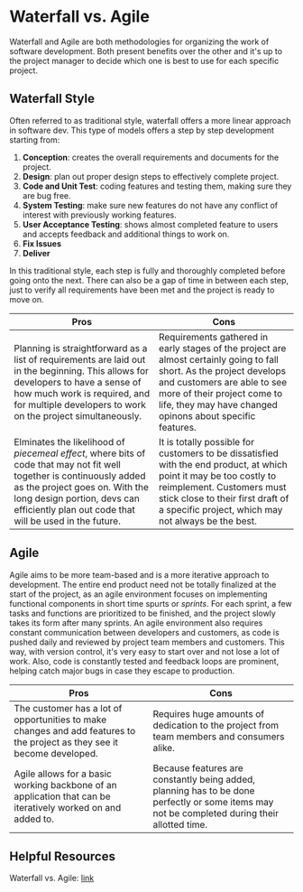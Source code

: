 # Waterfall vs. Agile
Waterfall and Agile are both methodologies for organizing the work of software development. Both present benefits over the other and it's up to the project manager to decide which one is best to use for each specific project. 

## **Waterfall Style**  
Often referred to as traditional style, waterfall offers a more linear approach in software dev. This type of models offers a step by step development starting from:

1. **Conception**: creates the overall requirements and documents for the project. 
2. **Design**: plan out proper design steps to effectively complete project.
3. **Code and Unit Test**: coding features and testing them, making sure they are bug free.
4. **System Testing**: make sure new features do not have any conflict of interest with previously working features.
5. **User Acceptance Testing**: shows almost completed feature to users and accepts feedback and additional things to work on.
6. **Fix Issues**
7. **Deliver**

In this traditional style, each step is fully and thoroughly completed before going onto the next. There can also be a gap of time in between each step, just to verify all requirements have been met and the project is ready to move on. 

| Pros | Cons |
|---------|---------|
| Planning is straightforward as a list of requirements are laid out in the beginning. This allows for developers to have a sense of how much work is required, and for multiple developers to work on the project simultaneously. | Requirements gathered in early stages of the project are almost certainly going to fall short. As the project develops and customers are able to see more of their project come to life, they may have changed opinons about specific features. | 
| Elminates the likelihood of _piecemeal effect_, where bits of code that may not fit well together is continuously added as the project goes on. With the long design portion, devs can efficiently plan out code that will be used in the future. | It is totally possible for customers to be dissatisfied with the end product, at which point it may be too costly to reimplement. Customers must stick close to their first draft of a specific project, which may not always be the best. |

## **Agile**
Agile aims to be more team-based and is a more iterative approach to development. The entire end product need not be totally finalized at the start of the project, as an agile environment focuses on implementing functional components in short time spurts or _sprints_. For each sprint, a few tasks and functions are prioritized to be finished, and the project slowly takes its form after many sprints. An agile environment also requires constant communication between developers and customers, as code is pushed daily and reviewed by project team members and customers. This way, with version control, it's very easy to start over and not lose a lot of work. Also, code is constantly tested and feedback loops are prominent, helping catch major bugs in case they escape to production.

| Pros | Cons |
|---------|---------|
| The customer has a lot of opportunities to make changes and add features to the project as they see it become developed.  | Requires huge amounts of dedication to the project from team members and consumers alike. | 
| Agile allows for a basic working backbone of an application that can be iteratively worked on and added to. | Because features are constantly being added, planning has to be done perfectly or some items may not be completed during their allotted time. |

## **Helpful Resources**
Waterfall vs. Agile: [link](https://www.seguetech.com/waterfall-vs-agile-methodology/")